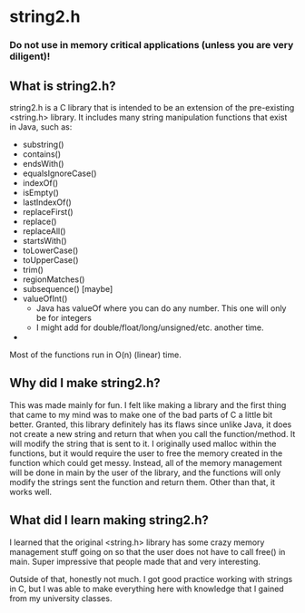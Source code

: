 # string2.h
### Do not use in memory critical applications (unless you are very diligent)!


## What is string2.h?
string2.h is a C library that is intended to be an extension of the pre-existing <string.h> library. 
It includes many string manipulation functions that exist in Java, such as:
- substring() 
- contains() 
- endsWith()
- equalsIgnoreCase()
- indexOf()
- isEmpty() 
- lastIndexOf()
- replaceFirst()
- replace()
- replaceAll()
- startsWith()
- toLowerCase()
- toUpperCase()
- trim()
- regionMatches()
- subsequence() [maybe]
- valueOfInt()
    - Java has valueOf where you can do any number. This one will only be for integers
    - I might add for double/float/long/unsigned/etc. another time. 
- 

Most of the functions run in O(n) (linear) time. 
## Why did I make string2.h?
This was made mainly for fun. I felt like making a library and the first thing that came to my mind was to make one of the bad parts of C a little bit better. 
Granted, this library definitely has its flaws since unlike Java, it does not create a new string and return that when you call the function/method. It will modify the string that is sent to it. I originally used malloc within the functions, but it would require the user to free the memory created in the function which could get messy. Instead, all of the memory management will be done in main by the user of the library, and the functions will only modify the strings sent the function and return them. 
Other than that, it works well. 

## What did I learn making string2.h?
I learned that the original <string.h> library has some crazy memory management stuff going on so that the user does not have to call free() in main. Super impressive that people made that and very interesting. 

Outside of that, honestly not much. I got good practice working with strings in C, but I was able to make everything here with knowledge that I gained from my university classes. 
